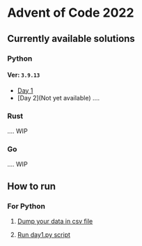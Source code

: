 # Advent of Code 2022

## Currently available solutions

### Python

#### Ver: ```3.9.13```

- [Day 1](2022/Day%201/day1.py)
- [Day 2](Not yet available)
....

### Rust

.... WIP

### Go

.... WIP

## How to run

### For Python

1. [Dump your data in csv file](2022/Day%201/data/day1.csv)

2. [Run day1.py script](2022/Day%201/day1.py)
